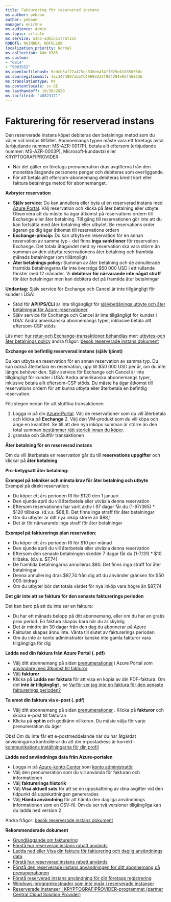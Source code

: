 ```yaml
---
title: Fakturering för reserverad instans
ms.author: pebaum
author: pebaum
manager: mnirkhe
ms.audience: Admin
ms.topic: article
ms.service: o365-administration
ROBOTS: NOINDEX, NOFOLLOW
localization_priority: Normal
ms.collection: Adm_O365
ms.custom:
- "6814"
- "9003552"
ms.openlocfilehash: 6cdcb5af27a475cc838eb434ff025eb18356360c
ms.sourcegitcommit: 1ac3474897abb7c4969e222f934294e05f468536
ms.translationtype: MT
ms.contentlocale: sv-SE
ms.lasthandoff: 10/30/2020
ms.locfileid: "48823171"
---
```

# <a name="billing-for-reserved-instance-purchase"></a>Fakturering för reserverad instans

Den reserverade instans köpet debiteras den betalnings metod som du väljer vid inköps tillfället. Abonnemangs typen måste vara ett företags avtal (erbjudande nummer: MS-AZR-0017P), betala allt eftersom (erbjudande nummer: MS-AZR-0003P), Microsoft-kundavtal eller KRYPTOGRAFIPROVIDER.

- När det gäller en företags prenumeration dras avgifterna från den monetära åtagande personens pengar och debiteras som överliggande.
- För att betala allt eftersom-abonnemang debiteras kredit kort eller faktura betalnings metod för abonnemanget.

**Avbryter reservation**

- **Själv service:** Du kan annullera eller byta ut en reserverad instans med [Azure Portal](https://portal.azure.com/#blade/Microsoft_Azure_Reservations/ReservationsBrowseBlade). Välj reservation och klicka på åter betalning eller utbyte. Observera att du måste ha ägar åtkomst på reservations ordern till Exchange eller åter betalning. Till gång till reservationen gör inte att du kan fortsätta med åter betalning eller utbytet. Be reservations order ägaren ge dig ägar åtkomst till reservations ordern
- **Exchange-princip:** Du kan utbyta en reservation för en annan reservation av samma typ – det finns **inga sanktioner** för reservation Exchange. Det totala åtagandet med ny reservation ska vara större än summan av den utbytta reservationens åter betalning och framtida månads betalningar (om tillämpligt)
- **Åter betalnings policy:** Summan av åter betalning och de annullerade framtida betalningarna får inte överstiga $50 000 USD i ett rullande fönster med 12 månader. Vi **debiterar för närvarande inte något straff** för åter betalningar men kan debitera det på framtida åter betalningar

**Undantag:** Själv service för Exchange och Cancel är inte tillgängligt för kunder i USA:

- Stöd för **API/PS/CLI** är inte tillgängligt för [självbetjänings utbyte och åter betalningar för Azure-reservationer](https://docs.microsoft.com/azure/cost-management-billing/reservations/exchange-and-refund-azure-reservations?WT.mc_id=Portal-Microsoft_Azure_Support)
- Själv service för Exchange och Cancel är inte tillgängligt för kunder i USA: Andra amerikanska abonnemangs typer, inklusive betala allt eftersom-CSP stöds

Läs mer: [hur retur-och Exchange-transaktioner behandlas](https://docs.microsoft.com/azure/billing/billing-azure-reservations-self-service-exchange-and-refund?WT.mc_id=Portal-Microsoft_Azure_Support#how-return-and-exchange-transactions-are-processed) mer: [utbytes-och åter betalnings policy](https://docs.microsoft.com/azure/billing/billing-azure-reservations-self-service-exchange-and-refund?WT.mc_id=Portal-Microsoft_Azure_Support#exchange-policies) andra frågor: [besök reserverade instans dokument](https://docs.microsoft.com/azure/billing/billing-save-compute-costs-reservations?WT.mc_id=Portal-Microsoft_Azure_Support)

**Exchange en befintlig reserverad instans (själv tjänst)**

Du kan utbyta en reservation för en annan reservation av samma typ. Du kan också återbetala en reservation, upp till $50 000 USD per år, om du inte längre behöver den. Själv service för Exchange och Cancel är inte tillgängligt för kunder i USA: Andra amerikanska abonnemangs typer, inklusive betala allt eftersom-CSP stöds. Du måste ha ägar åtkomst till reservations ordern för att kunna utbyta eller återbetala en befintlig reservation.

Följ stegen nedan för att slutföra transaktionen

1. Logga in på din [Azure-Portal](https://portal.azure.com/#blade/Microsoft_Azure_Reservations/ReservationsBrowseBlade). Välj de reservationer som du vill återbetala och klicka på **Exchange** 2. Välj den VM-produkt som du vill köpa och ange en kvantitet. Se till att den nya inköps summan är större än den total summan [bestämmer rätt storlek innan du köper](https://docs.microsoft.com/azure/virtual-machines/windows/prepay-reserved-vm-instances?WT.mc_id=Portal-Microsoft_Azure_Support#determine-the-right-vm-size-before-you-buy).
3. granska och Slutför transaktionen

**Åter betalning för en reserverad instans**

Om du vill återbetala en reservation går du till **reservations uppgifter** och klickar på **åter betalning**

**Pro-betygsatt åter betalning:**

**Exempel på tekniker och minsta krav för åter betalning och utbyte** Exempel på direkt reservation:

- Du köper ett års perioden RI för $120 den 1 januari
- Den sjunde april du vill återbetala eller utväxla denna reservation
- Eftersom reservationen har varit aktiv i 97 dagar får du (1-97/365) * $120 tillbaka. (d.v.s. $88,1). Det finns inga straff för åter betalningar
- Om du utbyter är ditt nya inköp större än $88,1
- Det är för närvarande inga straff för åter betalningar

**Exempel på fakturerings plan reservation:**

- Du köper ett års perioden RI för $10 per månad
- Den sjunde april du vill återbetala eller utväxla denna reservation
- Eftersom den senaste betalningen skedde 7 dagar får du (1-7/31) * $10 tillbaka. (d.v.s. $7,74)
- De framtida betalningarna annulleras $80. Det finns inga straff för åter betalningar
- Denna annullering dras $87,74 från dig att du använder gränsen för $50 000-bidrag
- Om du utbyter bör det totala värdet för nya inköp vara högre än $87,74

**Det går inte att se faktura för den senaste fakturerings perioden**

Det kan bero på att du inte ser en faktura:

- Du har ett månads belopp på ditt abonnemang, eller om du har en gratis prov period. En faktura skapas bara när du är skyldig
- Det är mindre än 30 dagar från den dag du abonnerar på Azure
- Fakturan skapas ännu inte. Vänta till slutet av fakturerings perioden
- Om du inte är konto administratör kanske inte gamla fakturor vara tillgängliga för dig

**Ladda ned din faktura från Azure Portal (. pdf)**

- Välj ditt abonnemang på sidan [prenumerationer](https://portal.azure.com/#blade/Microsoft_Azure_Billing/SubscriptionsBlade) i Azure Portal som [användare med åtkomst till fakturor](https://docs.microsoft.com/azure/billing/billing-manage-access?WT.mc_id=Portal-Microsoft_Azure_Support)
- Välj **fakturor**
- Klicka på **Ladda ner faktura** för att visa en kopia av din PDF-faktura. Om det **inte är tillgängligt** , se [Varför ser jag inte en faktura för den senaste fakturerings perioden?](https://docs.microsoft.com/azure/billing/billing-download-azure-invoice-daily-usage-date?WT.mc_id=Portal-Microsoft_Azure_Support#noinvoice)

**Ta emot din faktura via e-post (. pdf)**

- Välj ditt abonnemang på sidan [prenumerationer](https://portal.azure.com/#blade/Microsoft_Azure_Billing/SubscriptionsBlade) . Klicka på **fakturor** och skicka e-post till fakturan
- Klicka på **opt in** och godkänn villkoren. Du måste välja för varje prenumeration du äger

Obs! Om du inte får ett e-postmeddelande när du har åtgärdat anvisningarna kontrollerar du att din e-postadress är korrekt i [kommunikations inställningarna för din profil](https://account.windowsazure.com/profile)

**Ladda ned användnings data från Azure-portalen**

- Logga in på [Azure-konto Center](https://account.windowsazure.com/Subscriptions) som [konto administratör](https://docs.microsoft.com/azure/billing/billing-subscription-transfer?WT.mc_id=Portal-Microsoft_Azure_Support#whoisaa)
- Välj den prenumeration som du vill använda för fakturan och informationen
- Välj **fakturerings historik**
- Välj **Visa aktuell sats** för att se en uppskattning av dina avgifter vid den tidpunkt då uppskattningen genererades
- Välj **Hämta användning** för att hämta den dagliga användnings informationen som en CSV-fil. Om du ser två versioner tillgängliga kan du ladda ned version 2

Andra frågor: [besök reserverade instans dokument](https://docs.microsoft.com/azure/billing/billing-save-compute-costs-reservations?WT.mc_id=Portal-Microsoft_Azure_Support)

**Rekommenderade dokument**

- [Grundläggande om fakturering](https://docs.microsoft.com/partner-center/billing-basics/?WT.mc_id=Portal-Microsoft_Azure_Support)
- [Förstå hur reserverad instans rabatt används](https://docs.microsoft.com/azure/billing/billing-understand-vm-reservation-charges/?WT.mc_id=Portal-Microsoft_Azure_Support)
- [Ladda ned eller Visa din faktura för fakturering och daglig användnings data](https://docs.microsoft.com/azure/billing/billing-download-azure-invoice-daily-usage-date?WT.mc_id=Portal-Microsoft_Azure_Support)
- [Förstå hur reserverad instans rabatt används](https://docs.microsoft.com/azure/billing/billing-understand-vm-reservation-charges/?WT.mc_id=Portal-Microsoft_Azure_Support)
- [Förstå den reserverade instans användningen för ditt abonnemang på prenumerationen](https://docs.microsoft.com/azure/billing/billing-understand-reserved-instance-usage/?WT.mc_id=Portal-Microsoft_Azure_Support)
- [Förstå reserverad instans användning för din företags registrering](https://docs.microsoft.com/azure/billing/billing-understand-reserved-instance-usage-ea/?WT.mc_id=Portal-Microsoft_Azure_Support)
- [Windows-programkostnader som inte ingår i reserverade instanser](https://docs.microsoft.com/azure/billing/billing-reserved-instance-windows-software-costs/?WT.mc_id=Portal-Microsoft_Azure_Support)
- [Reserverade instanser i KRYPTOGRAFIPROVIDER-programmet (partner Central Cloud Solution Provider)](https://docs.microsoft.com/partner-center/azure-reservations/?WT.mc_id=Portal-Microsoft_Azure_Support)